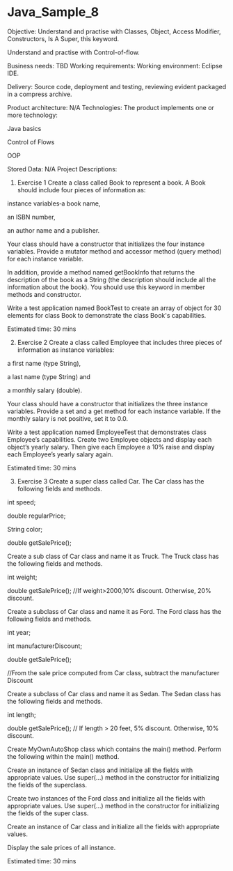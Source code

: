 # Java_Sample_8
Objective:
Understand and practise with Classes, Object, Access Modifier, Constructors, Is A Super, this keyword.

Understand and practise with Control-of-flow.

Business needs:
TBD
Working requirements:
Working environment: Eclipse IDE.

Delivery: Source code, deployment and testing, reviewing evident packaged in a compress archive.

Product architecture:
N/A
Technologies:
The product implements one or more technology:

Java basics

Control of Flows

OOP

Stored Data:
N/A
Project Descriptions:
1. Exercise 1
Create a class called Book to represent a book. A Book should include four pieces of information as:

instance variables‐a book name,

an ISBN number,

an author name and a publisher.

Your class should have a constructor that initializes the four instance variables. Provide a mutator method and accessor method (query method) for each instance variable.

In addition, provide a method named getBookInfo that returns the description of the book as a String (the description should include all the information about the book). You should use this keyword in member methods and constructor.

Write a test application named BookTest to create an array of object for 30 elements for class Book to demonstrate the class Book's capabilities.

Estimated time: 30 mins

2. Exercise 2
Create a class called Employee that includes three pieces of information as instance variables:

a first name (type String),

a last name (type String) and

a monthly salary (double).

Your class should have a constructor that initializes the three instance variables. Provide a set and a get method for each instance variable. If the monthly salary is not positive, set it to 0.0.

Write a test application named EmployeeTest that demonstrates class Employee’s capabilities. Create two Employee objects and display each object’s yearly salary. Then give each Employee a 10% raise and display each Employee’s yearly salary again.

Estimated time: 30 mins

3. Exercise 3
Create a super class called Car. The Car class has the following fields and methods.

int speed;

double regularPrice;

String color;

double getSalePrice();

Create a sub class of Car class and name it as Truck. The Truck class has the following fields and methods.

int weight;

double getSalePrice(); //If weight>2000,10% discount. Otherwise, 20% discount.

Create a subclass of Car class and name it as Ford. The Ford class has the following fields and methods.

int year;

int manufacturerDiscount;

double getSalePrice();

//From the sale price computed from Car class, subtract the manufacturer Discount

Create a subclass of Car class and name it as Sedan. The Sedan class has the following fields and methods.

int length;

double getSalePrice(); // If length > 20 feet, 5% discount. Otherwise, 10% discount.

Create MyOwnAutoShop class which contains the main() method. Perform the following within the main() method.

Create an instance of Sedan class and initialize all the fields with appropriate values. Use super(...) method in the constructor for initializing the fields of the superclass.

Create two instances of the Ford class and initialize all the fields with appropriate values. Use super(...) method in the constructor for initializing the fields of the super class.

Create an instance of Car class and initialize all the fields with appropriate values.

Display the sale prices of all instance.

Estimated time: 30 mins

